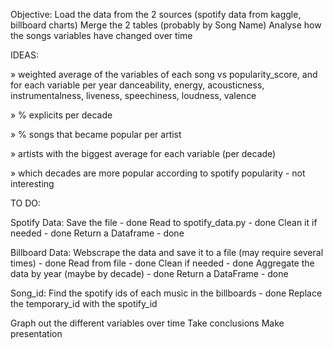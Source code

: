 

Objective:
Load the data from the 2 sources (spotify data from kaggle, billboard charts)
Merge the 2 tables (probably by Song Name)
Analyse how the songs variables have changed over time

IDEAS:

» weighted  average of the variables of each song vs popularity_score, and for each variable per year
    danceability, energy, acousticness, instrumentalness, liveness, speechiness, loudness, valence  

» % explicits per decade

» % songs that became popular per artist

» artists with the biggest average for each variable (per decade)

» which decades are more popular according to spotify popularity - not interesting

TO DO:

Spotify Data:
    Save the file - done
    Read to spotify_data.py - done
    Clean it if needed - done
    Return a Dataframe - done

Billboard Data:
    Webscrape the data and save it to a file (may require several times) - done
    Read from file - done
    Clean if needed - done
    Aggregate the data by year (maybe by decade) - done
    Return a DataFrame - done

Song_id:
    Find the spotify ids of each music in the billboards - done
    Replace the temporary_id with the spotify_id 



Graph out the different variables over time
Take conclusions
Make presentation
